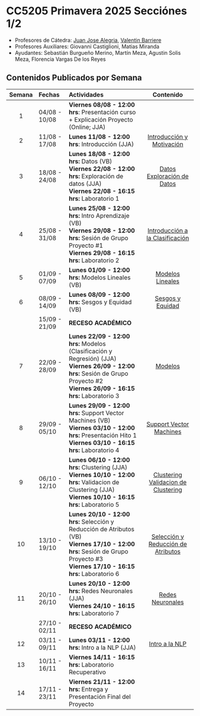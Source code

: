# CC5205 Primavera 2025 Secciónes 1/2

* Profesores de Cátedra: [Juan Jose Alegria](https://dcc.uchile.cl/pregrado/academico/juan-alegria), [Valentin Barriere](https://dcc.uchile.cl/pregrado/academico/valentin-barriere)
* Profesores Auxiliares: Giovanni Castiglioni, Matias Miranda
* Ayudantes: Sebastián Burgueño Merino, Martín Meza, Agustin Solis Meza, Florencia Vargas De los Reyes

## Contenidos Publicados por Semana


|  Semana  | Fechas        | Actividades                                                  |                            Contenido                            |
| :------: | :------------ | :----------------------------------------------------------- | :----------------------------------------------------------: |
|    1     | 04/08 - 10/08 | **Viernes 08/08 - 12:00 hrs**: Presentación curso + Explicación Proyecto (Online; JJA)                                               |                                                              |
|    2     | 11/08 - 17/08 | **Lunes 11/08 - 12:00 hrs**: Introducción (JJA) <br/> | [Introducción y Motivación](https://valbarriere.github.io/minerias/1_intro/) |
|    3     | 18/08 - 24/08 | **Lunes 18/08 - 12:00 hrs:** Datos (VB) <br/> **Viernes 22/08 - 12:00 hrs:** Exploración de datos (JJA) <br/> **Viernes 22/08 - 16:15 hrs:** Laboratorio 1 | [Datos](https://valbarriere.github.io/minerias/2_datos/) </br> [Exploración de Datos](https://valbarriere.github.io/minerias/3_datos_exp/) |
|    4     | 25/08 - 31/08 | **Lunes 25/08 - 12:00 hrs:** Intro Aprendizaje  (VB) <br/> **Viernes 29/08 - 12:00 hrs:** Sesión de Grupo Proyecto #1 <br/> **Viernes 29/08 - 16:15 hrs:** Laboratorio 2 | [Introducción a la Clasificación](https://valbarriere.github.io/minerias/4_intro_sl/) |
|    5     | 01/09 - 07/09 | **Lunes 01/09 - 12:00 hrs:** Modelos Lineales  (VB)| [Modelos Lineales](https://valbarriere.github.io/minerias/6_modelos_lin/) |
|    6     | 08/09 - 14/09 | **Lunes 08/09 - 12:00 hrs:** Sesgos y Equidad (VB)| [Sesgos y Equidad](https://valbarriere.github.io/minerias/5_biases/) |
|          | 15/09 - 21/09 | **RECESO ACADÉMICO**                                         |                                                              |
|    7     | 22/09 - 28/09 | **Lunes 22/09 - 12:00 hrs:** Modelos (Clasificación y Regresión) (JJA) <br/> **Viernes 26/09 - 12:00 hrs:** Sesión de Grupo Proyecto #2 <br/> **Viernes 26/09 - 16:15 hrs:** Laboratorio 3 | [Modelos](https://valbarriere.github.io/minerias/7_clasificadores/) |
|    8     | 29/09 - 05/10 | **Lunes 29/09 - 12:00 hrs:** Support Vector Machines (VB) <br/> **Viernes 03/10 - 12:00 hrs:** Presentación Hito 1 <br/> **Viernes 03/10 - 16:15 hrs:** Laboratorio 4 | [Support Vector Machines](https://valbarriere.github.io/minerias/8_svm/) |
|    9     | 06/10 - 12/10 | **Lunes 06/10 - 12:00 hrs:** Clustering (JJA) <br/>  **Viernes 10/10 - 12:00 hrs:** Validacion de Clustering (JJA) <br/>  **Viernes 10/10 - 16:15 hrs:** Laboratorio 5 | [Clustering](https://valbarriere.github.io/minerias/9_clustering/) <br/> [Validacion de Clustering](TOADD)  |
|   10     | 13/10 - 19/10 | **Lunes 20/10 - 12:00 hrs:** Selección y Reducción de Atributos (VB) <br/> **Viernes 17/10 - 12:00 hrs:** Sesión de Grupo Proyecto #3 <br/> **Viernes 17/10 - 16:15 hrs:** Laboratorio 6 | [Selección y Reducción de Atributos](https://valbarriere.github.io/minerias/10_reduccion_atributos/) |
|   11     | 20/10 - 26/10 | **Lunes 20/10 - 12:00 hrs:** Redes Neuronales (JJA) <br/> **Viernes 24/10 - 16:15 hrs:** Laboratorio 7 | [Redes Neuronales](https://valbarriere.github.io/minerias/11_nn/) |
|          | 27/10 - 02/11 | **RECESO ACADÉMICO**                                         |                                                              |
|   12     | 03/11 - 09/11 | **Lunes 03/11 - 12:00 hrs:** Intro a la NLP (JJA) | [Intro a la NLP](https://valbarriere.github.io/minerias/12_nlp/) |
|   13     | 10/11 - 16/11 | **Viernes 14/11 - 16:15 hrs:** Laboratorio Recuperativo| |
|   14     | 17/11 - 23/11 | **Viernes 21/11 - 12:00 hrs:** Entrega y Presentación Final del Proyecto | |
